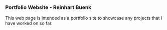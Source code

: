 ### Portfolio Website - Reinhart Buenk
 This web page is intended as a portfolio site to showcase any projects that I have worked on so far.
